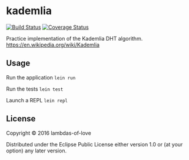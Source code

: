 # kademlia
[![Build Status](https://travis-ci.org/lambdas-of-love/kademlia.svg?branch=master)](https://travis-ci.org/lambdas-of-love/kademlia)
[![Coverage Status](https://coveralls.io/repos/github/lambdas-of-love/kademlia/badge.svg?branch=master)](https://coveralls.io/github/lambdas-of-love/kademlia?branch=master)

Practice implementation of the Kademlia DHT algorithm. https://en.wikipedia.org/wiki/Kademlia

## Usage

Run the application `lein run`

Run the tests `lein test`

Launch a REPL `lein repl`

## License

Copyright © 2016 lambdas-of-love

Distributed under the Eclipse Public License either version 1.0 or (at
your option) any later version.
